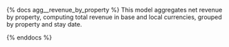 {% docs agg__revenue_by_property %}
This model aggregates net revenue by property, computing total revenue in base and local currencies, grouped by property and stay date.

{% enddocs %}